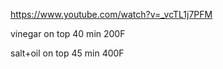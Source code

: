 

https://www.youtube.com/watch?v=_vcTL1j7PFM

vinegar on top
40 min 200F

salt+oil on top
45 min 400F